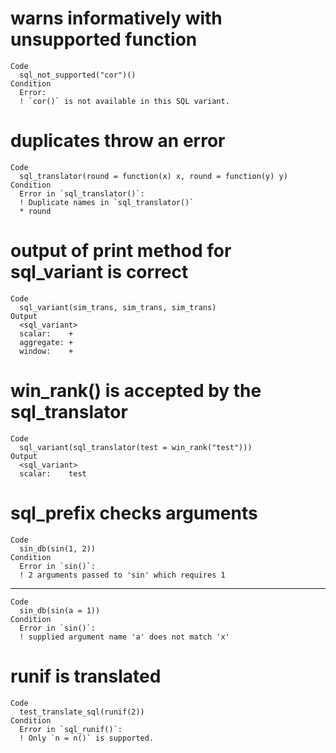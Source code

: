 # warns informatively with unsupported function

    Code
      sql_not_supported("cor")()
    Condition
      Error:
      ! `cor()` is not available in this SQL variant.

# duplicates throw an error

    Code
      sql_translator(round = function(x) x, round = function(y) y)
    Condition
      Error in `sql_translator()`:
      ! Duplicate names in `sql_translator()`
      * round

# output of print method for sql_variant is correct

    Code
      sql_variant(sim_trans, sim_trans, sim_trans)
    Output
      <sql_variant>
      scalar:    +
      aggregate: +
      window:    +

# win_rank() is accepted by the sql_translator

    Code
      sql_variant(sql_translator(test = win_rank("test")))
    Output
      <sql_variant>
      scalar:    test

# sql_prefix checks arguments

    Code
      sin_db(sin(1, 2))
    Condition
      Error in `sin()`:
      ! 2 arguments passed to 'sin' which requires 1

---

    Code
      sin_db(sin(a = 1))
    Condition
      Error in `sin()`:
      ! supplied argument name 'a' does not match 'x'

# runif is translated

    Code
      test_translate_sql(runif(2))
    Condition
      Error in `sql_runif()`:
      ! Only `n = n()` is supported.

